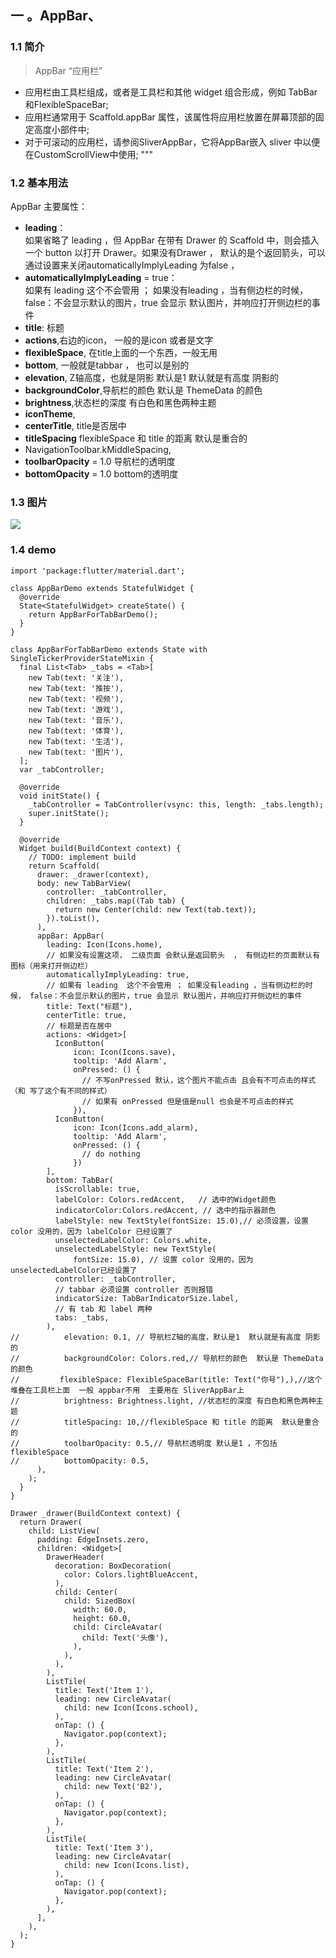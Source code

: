 ## 一 。AppBar、
### 1.1 **简介**
> AppBar “应用栏”
- 应用栏由工具栏组成，或者是工具栏和其他 widget 组合形成，例如 TabBar和FlexibleSpaceBar;
- 应用栏通常用于 Scaffold.appBar 属性，该属性将应用栏放置在屏幕顶部的固定高度小部件中;
- 对于可滚动的应用栏，请参阅SliverAppBar，它将AppBar嵌入 sliver 中以便在CustomScrollView中使用;
"""

### 1.2 **基本用法**
AppBar 主要属性：

- **leading**：<br>如果省略了 leading ，但 AppBar 在带有 Drawer 的 Scaffold 中，则会插入一个 button 以打开 Drawer。如果没有Drawer ， 默认的是个返回箭头，可以通过设置来关闭automaticallyImplyLeading 为false ， 
- **automaticallyImplyLeading** = true：<br> 如果有 leading  这个不会管用 ； 如果没有leading ，当有侧边栏的时候， false：不会显示默认的图片，true 会显示 默认图片，并响应打开侧边栏的事件
- **title**: 标题
- **actions**,右边的icon， 一般的是icon 或者是文字
- **flexibleSpace**, 在title上面的一个东西，一般无用
- **bottom**, 一般就是tabbar ， 也可以是别的
- **elevation**, Z轴高度，也就是阴影 默认是1  默认就是有高度 阴影的
- **backgroundColor**,导航栏的颜色  默认是 ThemeData 的颜色
- **brightness**,状态栏的深度 有白色和黑色两种主题
- **iconTheme**,
- **centerTitle**, title是否居中
- **titleSpacing**  flexibleSpace 和 title 的距离  默认是重合的
- NavigationToolbar.kMiddleSpacing,
- **toolbarOpacity** = 1.0 导航栏的透明度
- **bottomOpacity** = 1.0  bottom的透明度
### 1.3 **图片**

![](https://user-gold-cdn.xitu.io/2019/5/21/16ad9371dedb9c88?w=320&h=640&f=gif&s=425299)

### 1.4 **demo**

```
import 'package:flutter/material.dart';

class AppBarDemo extends StatefulWidget {
  @override
  State<StatefulWidget> createState() {
    return AppBarForTabBarDemo();
  }
}

class AppBarForTabBarDemo extends State with SingleTickerProviderStateMixin {
  final List<Tab> _tabs = <Tab>[
    new Tab(text: '关注'),
    new Tab(text: '推按'),
    new Tab(text: '视频'),
    new Tab(text: '游戏'),
    new Tab(text: '音乐'),
    new Tab(text: '体育'),
    new Tab(text: '生活'),
    new Tab(text: '图片'),
  ];
  var _tabController;

  @override
  void initState() {
    _tabController = TabController(vsync: this, length: _tabs.length);
    super.initState();
  }

  @override
  Widget build(BuildContext context) {
    // TODO: implement build
    return Scaffold(
      drawer: _drawer(context),
      body: new TabBarView(
        controller: _tabController,
        children: _tabs.map((Tab tab) {
          return new Center(child: new Text(tab.text));
        }).toList(),
      ),
      appBar: AppBar(
        leading: Icon(Icons.home),
        // 如果没有设置这项， 二级页面 会默认是返回箭头  ， 有侧边栏的页面默认有图标（用来打开侧边栏）
        automaticallyImplyLeading: true,
        // 如果有 leading  这个不会管用 ； 如果没有leading ，当有侧边栏的时候， false：不会显示默认的图片，true 会显示 默认图片，并响应打开侧边栏的事件
        title: Text("标题"),
        centerTitle: true,
        // 标题是否在居中
        actions: <Widget>[
          IconButton(
              icon: Icon(Icons.save),
              tooltip: 'Add Alarm',
              onPressed: () {
                // 不写onPressed 默认，这个图片不能点击 且会有不可点击的样式（和 写了这个有不同的样式）
                // 如果有 onPressed 但是值是null 也会是不可点击的样式
              }),
          IconButton(
              icon: Icon(Icons.add_alarm),
              tooltip: 'Add Alarm',
              onPressed: () {
                // do nothing
              })
        ],
        bottom: TabBar(
          isScrollable: true,
          labelColor: Colors.redAccent,   // 选中的Widget颜色
          indicatorColor:Colors.redAccent, // 选中的指示器颜色
          labelStyle: new TextStyle(fontSize: 15.0),// 必须设置，设置 color 没用的，因为 labelColor 已经设置了
          unselectedLabelColor: Colors.white,
          unselectedLabelStyle: new TextStyle(
              fontSize: 15.0), // 设置 color 没用的，因为unselectedLabelColor已经设置了
          controller: _tabController,
          // tabbar 必须设置 controller 否则报错
          indicatorSize: TabBarIndicatorSize.label,
          // 有 tab 和 label 两种
          tabs: _tabs,
        ),
//          elevation: 0.1, // 导航栏Z轴的高度，默认是1  默认就是有高度 阴影的
//          backgroundColor: Colors.red,// 导航栏的颜色  默认是 ThemeData 的颜色
//         flexibleSpace: FlexibleSpaceBar(title: Text("你号"),),//这个堆叠在工具栏上面  一般 appbar不用  主要用在 SliverAppBar上
//          brightness: Brightness.light, //状态栏的深度 有白色和黑色两种主题
//          titleSpacing: 10,//flexibleSpace 和 title 的距离  默认是重合的
//          toolbarOpacity: 0.5,// 导航栏透明度 默认是1 ，不包括flexibleSpace
//          bottomOpacity: 0.5,
      ),
    );
  }
}

Drawer _drawer(BuildContext context) {
  return Drawer(
    child: ListView(
      padding: EdgeInsets.zero,
      children: <Widget>[
        DrawerHeader(
          decoration: BoxDecoration(
            color: Colors.lightBlueAccent,
          ),
          child: Center(
            child: SizedBox(
              width: 60.0,
              height: 60.0,
              child: CircleAvatar(
                child: Text('头像'),
              ),
            ),
          ),
        ),
        ListTile(
          title: Text('Item 1'),
          leading: new CircleAvatar(
            child: new Icon(Icons.school),
          ),
          onTap: () {
            Navigator.pop(context);
          },
        ),
        ListTile(
          title: Text('Item 2'),
          leading: new CircleAvatar(
            child: new Text('B2'),
          ),
          onTap: () {
            Navigator.pop(context);
          },
        ),
        ListTile(
          title: Text('Item 3'),
          leading: new CircleAvatar(
            child: new Icon(Icons.list),
          ),
          onTap: () {
            Navigator.pop(context);
          },
        ),
      ],
    ),
  );
}

```